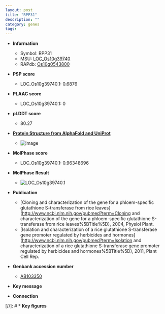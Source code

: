 ```yaml
---
layout: post
title: "RPP31"
description: ""
category: genes
tags: 
---
```


* **Information**  
    + Symbol: RPP31  
    + MSU: [LOC_Os10g39740](http://rice.plantbiology.msu.edu/cgi-bin/ORF_infopage.cgi?orf=LOC_Os10g39740)  
    + RAPdb: [Os10g0543800](http://rapdb.dna.affrc.go.jp/viewer/gbrowse_details/irgsp1?name=Os10g0543800)  

* **PSP score**  
    + LOC_Os10g39740.1: 0.6876 

* **PLAAC score**  
    + LOC_Os10g39740.1: 0 

* **pLDDT score**
    + 80.27

* **[Protein Structure from AlphaFold and UniProt](https://www.uniprot.org/uniprotkb/Q7XCK0/entry#structure)**
    + ![image](https://ricepsp.github.io/images/Q7/AF-Q7XCK0-F1.png)

* **MolPhase score**
    + LOC_Os10g39740.1: 0.96348696

* **MolPhase Result**
    + ![LOC_Os10g39740.1](https://304243504.github.io/Pictures/LOC_Os10g/LOC_Os10g39740.1.png)

* **Publication**  
    + [Cloning and characterization of the gene for a phloem-specific glutathione S-transferase from rice leaves](http://www.ncbi.nlm.nih.gov/pubmed?term=Cloning and characterization of the gene for a phloem-specific glutathione S-transferase from rice leaves%5BTitle%5D), 2004, Physiol Plant.
    + [Isolation and characterization of a rice glutathione S-transferase gene promoter regulated by herbicides and hormones](http://www.ncbi.nlm.nih.gov/pubmed?term=Isolation and characterization of a rice glutathione S-transferase gene promoter regulated by herbicides and hormones%5BTitle%5D), 2011, Plant Cell Rep.

* **Genbank accession number**  
    + [AB103350](http://www.ncbi.nlm.nih.gov/nuccore/AB103350)

* **Key message**  

* **Connection**  

[//]: # * **Key figures**  


